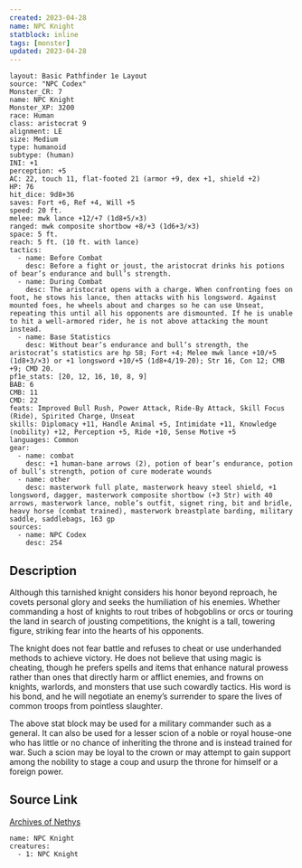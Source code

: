```yaml
---
created: 2023-04-28
name: NPC Knight
statblock: inline
tags: [monster]
updated: 2023-04-28
---
```

```statblock
layout: Basic Pathfinder 1e Layout
source: "NPC Codex"
Monster_CR: 7
name: NPC Knight
Monster_XP: 3200
race: Human
class: aristocrat 9
alignment: LE
size: Medium
type: humanoid
subtype: (human)
INI: +1
perception: +5
AC: 22, touch 11, flat-footed 21 (armor +9, dex +1, shield +2)
HP: 76
hit_dice: 9d8+36
saves: Fort +6, Ref +4, Will +5
speed: 20 ft.
melee: mwk lance +12/+7 (1d8+5/×3)
ranged: mwk composite shortbow +8/+3 (1d6+3/×3)
space: 5 ft.
reach: 5 ft. (10 ft. with lance)
tactics:
  - name: Before Combat
    desc: Before a fight or joust, the aristocrat drinks his potions of bear’s endurance and bull’s strength.
  - name: During Combat
    desc: The aristocrat opens with a charge. When confronting foes on foot, he stows his lance, then attacks with his longsword. Against mounted foes, he wheels about and charges so he can use Unseat, repeating this until all his opponents are dismounted. If he is unable to hit a well-armored rider, he is not above attacking the mount instead.
  - name: Base Statistics
    desc: Without bear’s endurance and bull’s strength, the aristocrat’s statistics are hp 58; Fort +4; Melee mwk lance +10/+5 (1d8+3/×3) or +1 longsword +10/+5 (1d8+4/19-20); Str 16, Con 12; CMB +9; CMD 20.
pf1e_stats: [20, 12, 16, 10, 8, 9]
BAB: 6
CMB: 11
CMD: 22
feats: Improved Bull Rush, Power Attack, Ride-By Attack, Skill Focus (Ride), Spirited Charge, Unseat
skills: Diplomacy +11, Handle Animal +5, Intimidate +11, Knowledge (nobility) +12, Perception +5, Ride +10, Sense Motive +5
languages: Common
gear:
  - name: combat
    desc: +1 human-bane arrows (2), potion of bear’s endurance, potion of bull’s strength, potion of cure moderate wounds
  - name: other
    desc: masterwork full plate, masterwork heavy steel shield, +1 longsword, dagger, masterwork composite shortbow (+3 Str) with 40 arrows, masterwork lance, noble’s outfit, signet ring, bit and bridle, heavy horse (combat trained), masterwork breastplate barding, military saddle, saddlebags, 163 gp
sources:
  - name: NPC Codex
    desc: 254
```
## Description
Although this tarnished knight considers his honor beyond reproach, he covets personal glory and seeks the humiliation of his enemies. Whether commanding a host of knights to rout tribes of hobgoblins or orcs or touring the land in search of jousting competitions, the knight is a tall, towering figure, striking fear into the hearts of his opponents.

The knight does not fear battle and refuses to cheat or use underhanded methods to achieve victory. He does not believe that using magic is cheating, though he prefers spells and items that enhance natural prowess rather than ones that directly harm or afflict enemies, and frowns on knights, warlords, and monsters that use such cowardly tactics. His word is his bond, and he will negotiate an enemy’s surrender to spare the lives of common troops from pointless slaughter.

The above stat block may be used for a military commander such as a general. It can also be used for a lesser scion of a noble or royal house-one who has little or no chance of inheriting the throne and is instead trained for war. Such a scion may be loyal to the crown or may attempt to gain support among the nobility to stage a coup and usurp the throne for himself or a foreign power.
## Source Link
[Archives of Nethys](https://aonprd.com/NPCDisplay.aspx?ItemName=Knight)
```encounter-table
name: NPC Knight
creatures:
  - 1: NPC Knight
```
